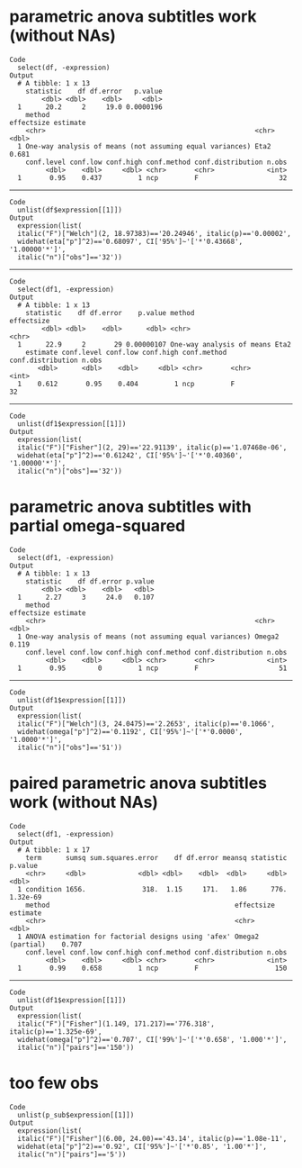 # parametric anova subtitles work (without NAs)

    Code
      select(df, -expression)
    Output
      # A tibble: 1 x 13
        statistic    df df.error   p.value
            <dbl> <dbl>    <dbl>     <dbl>
      1      20.2     2     19.0 0.0000196
        method                                                   effectsize estimate
        <chr>                                                    <chr>         <dbl>
      1 One-way analysis of means (not assuming equal variances) Eta2          0.681
        conf.level conf.low conf.high conf.method conf.distribution n.obs
             <dbl>    <dbl>     <dbl> <chr>       <chr>             <int>
      1       0.95    0.437         1 ncp         F                    32

---

    Code
      unlist(df$expression[[1]])
    Output
      expression(list(
      italic("F")["Welch"](2, 18.97383)=='20.24946', italic(p)=='0.00002',
      widehat(eta["p"]^2)=='0.68097', CI['95%']~'['*'0.43668', '1.00000'*']',
      italic("n")["obs"]=='32'))

---

    Code
      select(df1, -expression)
    Output
      # A tibble: 1 x 13
        statistic    df df.error    p.value method                    effectsize
            <dbl> <dbl>    <dbl>      <dbl> <chr>                     <chr>     
      1      22.9     2       29 0.00000107 One-way analysis of means Eta2      
        estimate conf.level conf.low conf.high conf.method conf.distribution n.obs
           <dbl>      <dbl>    <dbl>     <dbl> <chr>       <chr>             <int>
      1    0.612       0.95    0.404         1 ncp         F                    32

---

    Code
      unlist(df1$expression[[1]])
    Output
      expression(list(
      italic("F")["Fisher"](2, 29)=='22.91139', italic(p)=='1.07468e-06',
      widehat(eta["p"]^2)=='0.61242', CI['95%']~'['*'0.40360', '1.00000'*']',
      italic("n")["obs"]=='32'))

# parametric anova subtitles with partial omega-squared

    Code
      select(df1, -expression)
    Output
      # A tibble: 1 x 13
        statistic    df df.error p.value
            <dbl> <dbl>    <dbl>   <dbl>
      1      2.27     3     24.0   0.107
        method                                                   effectsize estimate
        <chr>                                                    <chr>         <dbl>
      1 One-way analysis of means (not assuming equal variances) Omega2        0.119
        conf.level conf.low conf.high conf.method conf.distribution n.obs
             <dbl>    <dbl>     <dbl> <chr>       <chr>             <int>
      1       0.95        0         1 ncp         F                    51

---

    Code
      unlist(df1$expression[[1]])
    Output
      expression(list(
      italic("F")["Welch"](3, 24.0475)=='2.2653', italic(p)=='0.1066',
      widehat(omega["p"]^2)=='0.1192', CI['95%']~'['*'0.0000', '1.0000'*']',
      italic("n")["obs"]=='51'))

# paired parametric anova subtitles work (without NAs)

    Code
      select(df1, -expression)
    Output
      # A tibble: 1 x 17
        term      sumsq sum.squares.error    df df.error meansq statistic  p.value
        <chr>     <dbl>             <dbl> <dbl>    <dbl>  <dbl>     <dbl>    <dbl>
      1 condition 1656.              318.  1.15     171.   1.86      776. 1.32e-69
        method                                              effectsize       estimate
        <chr>                                               <chr>               <dbl>
      1 ANOVA estimation for factorial designs using 'afex' Omega2 (partial)    0.707
        conf.level conf.low conf.high conf.method conf.distribution n.obs
             <dbl>    <dbl>     <dbl> <chr>       <chr>             <int>
      1       0.99    0.658         1 ncp         F                   150

---

    Code
      unlist(df1$expression[[1]])
    Output
      expression(list(
      italic("F")["Fisher"](1.149, 171.217)=='776.318', italic(p)=='1.325e-69',
      widehat(omega["p"]^2)=='0.707', CI['99%']~'['*'0.658', '1.000'*']',
      italic("n")["pairs"]=='150'))

# too few obs

    Code
      unlist(p_sub$expression[[1]])
    Output
      expression(list(
      italic("F")["Fisher"](6.00, 24.00)=='43.14', italic(p)=='1.08e-11',
      widehat(eta["p"]^2)=='0.92', CI['95%']~'['*'0.85', '1.00'*']',
      italic("n")["pairs"]=='5'))

